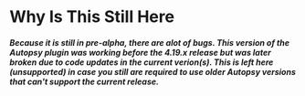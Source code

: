 # Why Is This Still Here #

##### Because it is still in pre-alpha, there are alot of bugs. This version of the Autopsy plugin was working before the 4.19.x release but was later broken due to code updates in the current verion(s). This is left here (unsupported) in case you still are required to use older Autopsy versions that can't support the current release. #####
